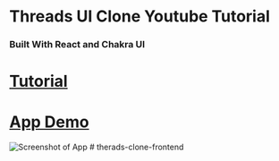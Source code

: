 # Threads UI Clone Youtube Tutorial

### Built With React and Chakra UI

# [Tutorial](https://youtu.be/TW7wltm4gD8)

# [App Demo](https://threads-clone-yt.vercel.app/)

![Screenshot of App](https://i.ibb.co/bsJ6jf6/Screenshot-5.png)
#   t h e r a d s - c l o n e - f r o n t e n d  
 
